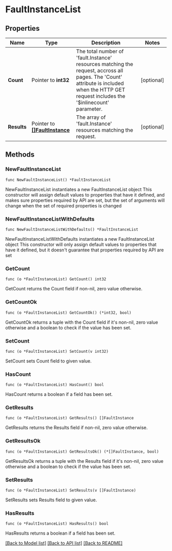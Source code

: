 # FaultInstanceList

## Properties

Name | Type | Description | Notes
------------ | ------------- | ------------- | -------------
**Count** | Pointer to **int32** | The total number of &#39;fault.Instance&#39; resources matching the request, accross all pages. The &#39;Count&#39; attribute is included when the HTTP GET request includes the &#39;$inlinecount&#39; parameter. | [optional] 
**Results** | Pointer to [**[]FaultInstance**](fault.Instance.md) | The array of &#39;fault.Instance&#39; resources matching the request. | [optional] 

## Methods

### NewFaultInstanceList

`func NewFaultInstanceList() *FaultInstanceList`

NewFaultInstanceList instantiates a new FaultInstanceList object
This constructor will assign default values to properties that have it defined,
and makes sure properties required by API are set, but the set of arguments
will change when the set of required properties is changed

### NewFaultInstanceListWithDefaults

`func NewFaultInstanceListWithDefaults() *FaultInstanceList`

NewFaultInstanceListWithDefaults instantiates a new FaultInstanceList object
This constructor will only assign default values to properties that have it defined,
but it doesn't guarantee that properties required by API are set

### GetCount

`func (o *FaultInstanceList) GetCount() int32`

GetCount returns the Count field if non-nil, zero value otherwise.

### GetCountOk

`func (o *FaultInstanceList) GetCountOk() (*int32, bool)`

GetCountOk returns a tuple with the Count field if it's non-nil, zero value otherwise
and a boolean to check if the value has been set.

### SetCount

`func (o *FaultInstanceList) SetCount(v int32)`

SetCount sets Count field to given value.

### HasCount

`func (o *FaultInstanceList) HasCount() bool`

HasCount returns a boolean if a field has been set.

### GetResults

`func (o *FaultInstanceList) GetResults() []FaultInstance`

GetResults returns the Results field if non-nil, zero value otherwise.

### GetResultsOk

`func (o *FaultInstanceList) GetResultsOk() (*[]FaultInstance, bool)`

GetResultsOk returns a tuple with the Results field if it's non-nil, zero value otherwise
and a boolean to check if the value has been set.

### SetResults

`func (o *FaultInstanceList) SetResults(v []FaultInstance)`

SetResults sets Results field to given value.

### HasResults

`func (o *FaultInstanceList) HasResults() bool`

HasResults returns a boolean if a field has been set.


[[Back to Model list]](../README.md#documentation-for-models) [[Back to API list]](../README.md#documentation-for-api-endpoints) [[Back to README]](../README.md)


